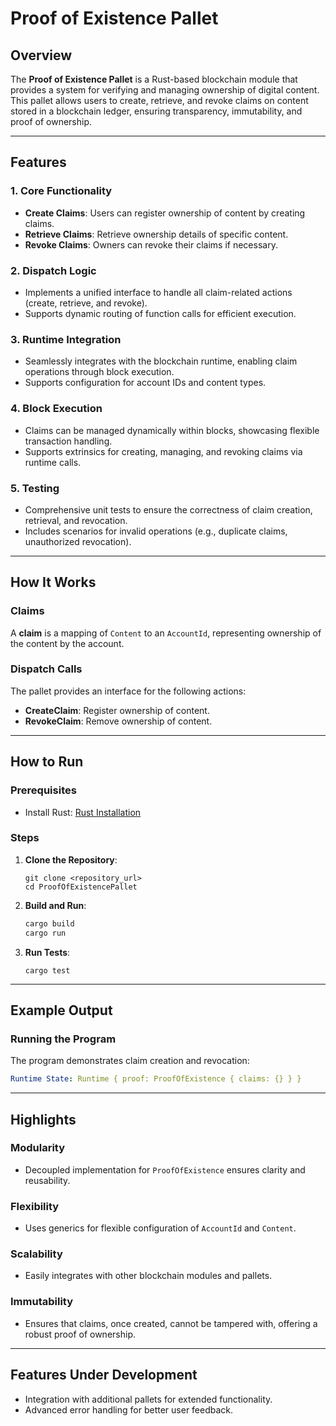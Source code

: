 
# Proof of Existence Pallet

## Overview
The **Proof of Existence Pallet** is a Rust-based blockchain module that provides a system for verifying and managing ownership of digital content. This pallet allows users to create, retrieve, and revoke claims on content stored in a blockchain ledger, ensuring transparency, immutability, and proof of ownership.

---

## Features

### 1. **Core Functionality**
- **Create Claims**: Users can register ownership of content by creating claims.
- **Retrieve Claims**: Retrieve ownership details of specific content.
- **Revoke Claims**: Owners can revoke their claims if necessary.

### 2. **Dispatch Logic**
- Implements a unified interface to handle all claim-related actions (create, retrieve, and revoke).
- Supports dynamic routing of function calls for efficient execution.

### 3. **Runtime Integration**
- Seamlessly integrates with the blockchain runtime, enabling claim operations through block execution.
- Supports configuration for account IDs and content types.

### 4. **Block Execution**
- Claims can be managed dynamically within blocks, showcasing flexible transaction handling.
- Supports extrinsics for creating, managing, and revoking claims via runtime calls.

### 5. **Testing**
- Comprehensive unit tests to ensure the correctness of claim creation, retrieval, and revocation.
- Includes scenarios for invalid operations (e.g., duplicate claims, unauthorized revocation).

---

## How It Works

### Claims
A **claim** is a mapping of `Content` to an `AccountId`, representing ownership of the content by the account.

### Dispatch Calls
The pallet provides an interface for the following actions:
- **CreateClaim**: Register ownership of content.
- **RevokeClaim**: Remove ownership of content.

---

## How to Run

### Prerequisites
- Install Rust: [Rust Installation](https://www.rust-lang.org/tools/install)

### Steps
1. **Clone the Repository**:
   ```
   git clone <repository_url>
   cd ProofOfExistencePallet
   ```

2. **Build and Run**:
   ```bash
   cargo build
   cargo run
   ```

3. **Run Tests**:
   ```
   cargo test
   ```

---

## Example Output

### Running the Program
The program demonstrates claim creation and revocation:

```yaml
Runtime State: Runtime { proof: ProofOfExistence { claims: {} } }
```

---

## Highlights

### **Modularity**
- Decoupled implementation for `ProofOfExistence` ensures clarity and reusability.

### **Flexibility**
- Uses generics for flexible configuration of `AccountId` and `Content`.

### **Scalability**
- Easily integrates with other blockchain modules and pallets.

### **Immutability**
- Ensures that claims, once created, cannot be tampered with, offering a robust proof of ownership.

---

## Features Under Development
- Integration with additional pallets for extended functionality.
- Advanced error handling for better user feedback.
